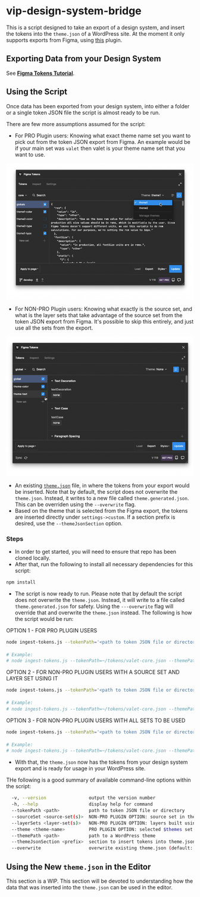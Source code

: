 # vip-design-system-bridge

This is a script designed to take an export of a design system, and insert the tokens into the `theme.json` of a WordPress site. At the moment it only supports exports from Figma, using [this](https://www.figma.com/community/plugin/843461159747178978) plugin.

## Exporting Data from your Design System

See **[Figma Tokens Tutorial][docs-figma-tokens-tutorial]**.

## Using the Script

Once data has been exported from your design system, into either a folder or a single token JSON file the script is almost ready to be run.

There are few more assumptions assumed for the script:

* For PRO Plugin users: Knowing what exact theme name set you want to pick out from the token JSON export from Figma. An example would be if your main set was `valet` then valet is your theme name set that you want to use.

![Screenshot of a pro plugin user in Figma][png-pro-plugin-usage]

* For NON-PRO Plugin users: Knowing what exactly is the source set, and what is the layer sets that take advantage of the source set from the token JSON export from Figma. It's possible to skip this entirely, and just use all the sets from the export.

![Screenshot of a non-pro plugin user in Figma][png-non-pro-plugin-usage]

* An existing [`theme.json`](https://developer.wordpress.org/block-editor/how-to-guides/themes/theme-json/) file, in where the tokens from your export would be inserted. Note that by default, the script does not overwrite the `theme.json`. Instead, it writes to a new file called `theme.generated.json`. This can be overriden using the `--overwrite` flag.
* Based on the theme that is selected from the Figma export, the tokens are inserted directly under `settings->custom`. If a section prefix is desired, use the `--themeJsonSection` option.

### Steps

* In order to get started, you will need to ensure that repo has been cloned locally.
* After that, run the following to install all necessary dependencies for this script:

```bash
npm install
```
* The script is now ready to run. Please note that by default the script does not overwrite the `theme.json`. Instead, it will write to a file called `theme.generated.json` for safety. Using the `---overwrite` flag will override that and overwrite the `theme.json` instead. The following is how the script would be run:

OPTION 1 - FOR PRO PLUGIN USERS
```bash
node ingest-tokens.js --tokenPath='<path to token JSON file or directory>' --themePath='<path to theme directory>' --theme='<theme name set in token JSON>'

# Example:
# node ingest-tokens.js --tokenPath=~/tokens/valet-core.json --themePath=~/vip-go-skeleton/themes/valet/ --theme=twentytwentyone
```

OPTION 2 - FOR NON-PRO PLUGIN USERS WITH A SOURCE SET AND LAYER SET USING IT
```bash
node ingest-tokens.js --tokenPath='<path to token JSON file or directory>' --themePath='<path to theme directory>' --sourceSet='<source set from the token JSON>' --layerSets='<layer sets from the token JSON>'

# Example:
# node ingest-tokens.js --tokenPath=~/tokens/valet-core.json --themePath=~/vip-go-skeleton/themes/valet/ --sourceSet=global --layerSets=material-3-text,material-3-color
```

OPTION 3 - FOR NON-PRO PLUGIN USERS WITH ALL SETS TO BE USED
```bash
node ingest-tokens.js --tokenPath='<path to token JSON file or directory>' --themePath='<path to theme directory>'

# Example:
# node ingest-tokens.js --tokenPath=~/tokens/valet-core.json --themePath=~/vip-go-skeleton/themes/valet/ --theme=twentytwentyone
```
* With that, the `theme.json` now has the tokens from your design system export and is ready for usage in your WordPress site.

THe following is a good summary of available command-line options within the script:

```bash
  -v, --version                output the version number
  -h, --help                   display help for command
  --tokenPath <path>           path to token JSON file or directory
  --sourceSet <source-set(s)>  NON-PRO PLUGIN OPTION: source set in the token JSON
  --layerSets <layer-set(s)>   NON-PRO PLUGIN OPTION: layers built using the source set in token JSON
  --theme <theme-name>         PRO PLUGIN OPTION: selected $themes set in token JSON
  --themePath <path>           path to a WordPress theme
  --themeJsonSection <prefix>  section to insert tokens into theme.json->settings->custom (default: "")
  --overwrite                  overwrite existing theme.json (default: false)
```

## Using the New `theme.json` in the Editor

This section is a WIP. This section will be devoted to understanding how the data that was inserted into the `theme.json` can be used in the editor.

[png-pro-plugin-usage]: https://github.com/Automattic/vip-design-system-bridge/blob/trunk/docs/assets/pro-plugin-usage.png
[png-non-pro-plugin-usage]: https://github.com/Automattic/vip-design-system-bridge/blob/trunk/docs/assets/non-pro-plugin-usage.png
[docs-figma-tokens-tutorial]: https://github.com/Automattic/vip-design-system-bridge/blob/trunk/docs/design-tokens-example/README.md
